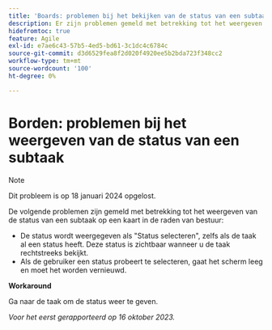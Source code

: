 ```yaml
---
title: 'Boards: problemen bij het bekijken van de status van een subtaak'
description: Er zijn problemen gemeld met betrekking tot het weergeven van de status van een subtaak op een kaart in de raden van bestuur.
hidefromtoc: true
feature: Agile
exl-id: e7ae6c43-57b5-4ed5-bd61-3c1dc4c6784c
source-git-commit: d3d6529fea8f2d020f4920ee5b2bda723f348cc2
workflow-type: tm+mt
source-wordcount: '100'
ht-degree: 0%

---
```


# Borden: problemen bij het weergeven van de status van een subtaak

>[!NOTE]
>
>Dit probleem is op 18 januari 2024 opgelost.

De volgende problemen zijn gemeld met betrekking tot het weergeven van de status van een subtaak op een kaart in de raden van bestuur:

* De status wordt weergegeven als &quot;Status selecteren&quot;, zelfs als de taak al een status heeft. Deze status is zichtbaar wanneer u de taak rechtstreeks bekijkt.
* Als de gebruiker een status probeert te selecteren, gaat het scherm leeg en moet het worden vernieuwd.

**Workaround**

Ga naar de taak om de status weer te geven.

_Voor het eerst gerapporteerd op 16 oktober 2023._
